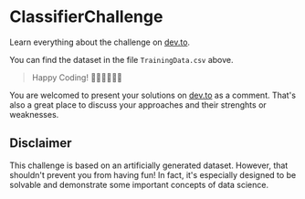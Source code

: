 # ClassifierChallenge
Learn everything about the challenge on [dev.to](https://dev.to/bahe007/classification-challenge-where-to-go-out-after-corona-5gk8-temp-slug-4119035?preview=5861c98b7a023b82d90ab438aff7bdb6d7c6bae6f96646c8f147a66375c52be2bdbfc08ba239ff8dcc347908652f2a983ece33ab05e287ee6dec3f3d).

You can find the dataset in the file `TrainingData.csv` above.

> Happy Coding! 👩‍💻👨‍💻🧑‍💻

You are welcomed to present your solutions on [dev.to](https://dev.to/bahe007/classification-challenge-where-to-go-out-after-corona-5gk8-temp-slug-4119035?preview=5861c98b7a023b82d90ab438aff7bdb6d7c6bae6f96646c8f147a66375c52be2bdbfc08ba239ff8dcc347908652f2a983ece33ab05e287ee6dec3f3d) as a comment. That's also a great place to discuss your approaches and their strenghts or weaknesses.

## Disclaimer
This challenge is based on an artificially generated dataset. However, that shouldn't prevent you from having fun! In fact, it's especially designed to be solvable and demonstrate some important concepts of data science. 
